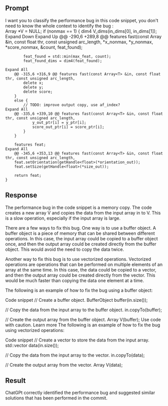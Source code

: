 ## Prompt 
I want you to classify the performance bug in this code snippet, you don't need to know the whole context to identify the bug :    
    Array<T> *V = NULL;
        if (nonmax == 1) {
            dim4 V_dims(in_dims[0], in_dims[1]);
    Expand Down
    Expand Up
        @@ -290,6 +289,8 @@ features fast(const Array<T> &in, const float thr, const unsigned arc_length,
                        *x_nonmax, *y_nonmax, *score_nonmax,
                        &count, feat_found);

            feat_found = std::min(max_feat, count);
            feat_found_dims = dim4(feat_found);

    Expand All
        @@ -315,6 +316,9 @@ features fast(const Array<T> &in, const float thr, const unsigned arc_length,
            delete x;
            delete y;
            delete score;
        }
        else {
            // TODO: improve output copy, use af_index?
    Expand All
        @@ -335,6 +339,10 @@ features fast(const Array<T> &in, const float thr, const unsigned arc_length,
                y_out_ptr[i] = y_ptr[i];
                score_out_ptr[i] = score_ptr[i];
            }
        }

        features feat;
    Expand All
        @@ -345,6 +353,13 @@ features fast(const Array<T> &in, const float thr, const unsigned arc_length,
        feat.setOrientation(getHandle<float>(*orientation_out));
        feat.setSize(getHandle<float>(*size_out));

        return feat;
    }
## Response
The performance bug in the code snippet is a memory copy. The code creates a new array V and copies the data from the input array in to V. This is a slow operation, especially if the input array is large.

There are a few ways to fix this bug. One way is to use a buffer object. A buffer object is a piece of memory that can be shared between different operations. In this case, the input array could be copied to a buffer object once, and then the output array could be created directly from the buffer object. This would avoid the need to copy the data twice.

Another way to fix this bug is to use vectorized operations. Vectorized operations are operations that can be performed on multiple elements of an array at the same time. In this case, the data could be copied to a vector, and then the output array could be created directly from the vector. This would be much faster than copying the data one element at a time.

The following is an example of how to fix the bug using a buffer object:

Code snippet
// Create a buffer object.
BufferObject buffer(in.size());

// Copy the data from the input array to the buffer object.
in.copyTo(buffer);

// Create the output array from the buffer object.
Array<T> V(buffer);
Use code with caution. Learn more
The following is an example of how to fix the bug using vectorized operations:

Code snippet
// Create a vector to store the data from the input array.
std::vector<T> data(in.size());

// Copy the data from the input array to the vector.
in.copyTo(data);

// Create the output array from the vector.
Array<T> V(data);

## Result
ChatGPt correctly identified the performance bug and suggested similar solutions that has been performed in the commit.
